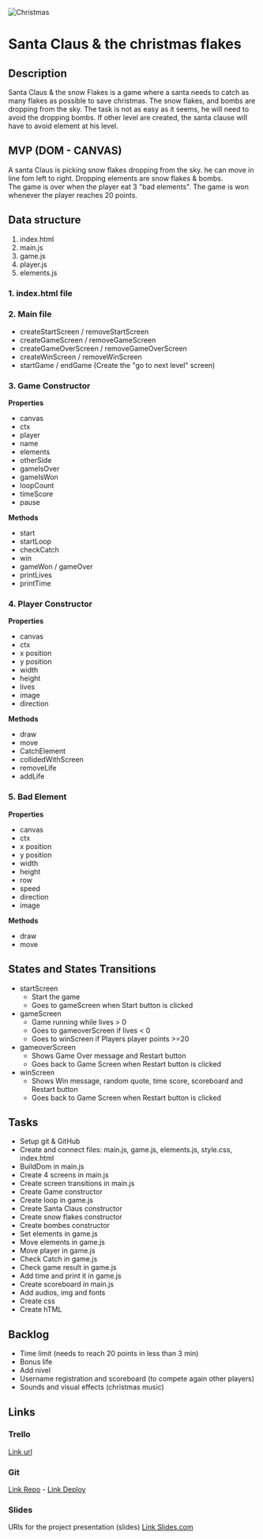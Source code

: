 ![Christmas](https://c8.alamy.com/compfr/dnm0cx/retro-8-bit-style-jeu-video-arcade-pixel-art-noel-le-pere-noel-en-traineau-avec-merry-xmas-message-dnm0cx.jpg)

# Santa Claus & the christmas flakes

## Description
Santa Claus & the snow Flakes is a game where a santa needs to catch as many flakes as possible to save christmas. 
The snow flakes, and bombs are dropping from the sky. 
The task is not as easy as it seems, he will need to avoid the dropping bombs. 
If other level are created, the santa clause will have to avoid element at his level. 



## MVP (DOM - CANVAS)
A santa Claus is picking snow flakes dropping from the sky. he can move in line fom left to right. 
Dropping elements are snow flakes & bombs.  
The game is over when the player eat 3 "bad elements". 
The game is won whenever the player reaches 20 points.


## Data structure
1. index.html
2. main.js
3. game.js
4. player.js
5. elements.js

### 1. index.html file

### 2. Main file

- createStartScreen / removeStartScreen
- createGameScreen / removeGameScreen
- createGameOverScreen / removeGameOverScreen 
- createWinScreen / removeWinScreen
- startGame / endGame
(Create the "go to next level" screen)

### 3. Game Constructor

**Properties**
- canvas
- ctx
- player
- name
- elements
- otherSide
- gameIsOver
- gameIsWon
- loopCount
- timeScore
- pause

**Methods**
- start
- startLoop
- checkCatch
- win
- gameWon / gameOver
- printLives
- printTime

### 4. Player Constructor

**Properties**
- canvas
- ctx
- x position
- y position
- width
- height
- lives
- image
- direction

**Methods**
- draw
- move
- CatchElement
- collidedWithScreen
- removeLife
- addLife

### 5. Bad Element

**Properties**
- canvas
- ctx
- x position
- y position
- width
- height
- row
- speed
- direction
- image

**Methods**
- draw
- move


## States and States Transitions
- startScreen
  - Start the game
  - Goes to gameScreen when Start button is clicked
- gameScreen
  - Game running while lives > 0
  - Goes to gameoverScreen if lives < 0 
  - Goes to winScreen if Players player points >=20
- gameoverScreen
  - Shows Game Over message and Restart button
  - Goes back to Game Screen when Restart button is clicked
- winScreen
  - Shows Win message, random quote, time score, scoreboard and Restart button
  - Goes back to Game Screen when Restart button is clicked


## Tasks
- Setup git & GitHub
- Create and connect files: main.js, game.js, elements.js, style.css, index.html
- BuildDom in main.js
- Create 4 screens in main.js
- Create screen transitions in main.js
- Create Game constructor
- Create loop in game.js
- Create Santa Claus constructor
- Create snow flakes constructor
- Create bombes constructor
- Set elements in game.js 
- Move elements in game.js
- Move player in game.js
- Check Catch  in game.js
- Check game result in game.js
- Add time and print it in game.js
- Create scoreboard in main.js
- Add audios, img and fonts
- Create css 
- Create hTML


## Backlog
- Time limit (needs to reach 20 points in less than 3 min)
- Bonus life 
- Add nivel
- Username registration and scoreboard (to compete again other players)
- Sounds and visual effects (christmas music)


## Links

### Trello
[Link url](https://miro.com/app/board/o9J_kgxH-zE=/)


### Git
[Link Repo](https://github.com/Luciemzt/jeu2noel) -
[Link Deploy]()

### Slides
URls for the project presentation (slides)
[Link Slides.com](https://slides.com/luciepani/jeu2noel/fullscreen)